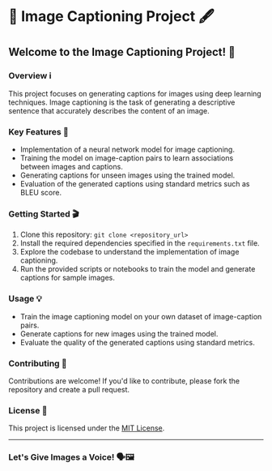 # 📸 Image Captioning Project 🖋️

## Welcome to the Image Captioning Project! 🚀

### Overview ℹ️
This project focuses on generating captions for images using deep learning techniques. Image captioning is the task of generating a descriptive sentence that accurately describes the content of an image. 

### Key Features 🔑
- Implementation of a neural network model for image captioning.
- Training the model on image-caption pairs to learn associations between images and captions.
- Generating captions for unseen images using the trained model.
- Evaluation of the generated captions using standard metrics such as BLEU score.

### Getting Started 🎬
1. Clone this repository: `git clone <repository_url>`
2. Install the required dependencies specified in the `requirements.txt` file.
3. Explore the codebase to understand the implementation of image captioning.
4. Run the provided scripts or notebooks to train the model and generate captions for sample images.

### Usage 💡
- Train the image captioning model on your own dataset of image-caption pairs.
- Generate captions for new images using the trained model.
- Evaluate the quality of the generated captions using standard metrics.

### Contributing 🤝
Contributions are welcome! If you'd like to contribute, please fork the repository and create a pull request.

### License 📝
This project is licensed under the [MIT License](LICENSE).

---

### Let's Give Images a Voice! 🗣️🖼️
